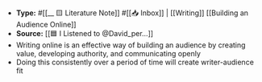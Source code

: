 - **Type:** #[[__ 🟨 Literature Note]] #[[📥 Inbox]] | [[Writing]] [[Building an Audience Online]]
- **Source:** [[🟦 I Listened to @David_per...]]
- Writing online is an effective way of building an audience by creating value, developing authority, and communicating openly
- Doing this consistently over a period of time will create writer-audience fit
